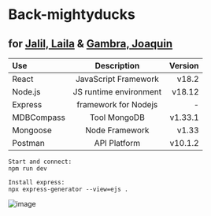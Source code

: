 # Back-mightyducks
## for [Jalil, Laila](https://github.com/LailaJalil) & [Gambra, Joaquin](https://github.com/joacogambra)
| Use | Description          | Version |
| :---     |    :----:            |    ---: |
| React    | JavaScript Framework | v18.2   |
| Node.js  | JS runtime environment | v18.12   |
| Express  | framework for Nodejs | - |
| MDBCompass  | Tool MongoDB      | v1.33.1   |
| Mongoose  | Node Framework      | v1.33   |
| Postman  | API Platform      | v10.1.2  |

```
Start and connect: 
npm run dev

Install express:
npx express-generator --view=ejs .
```

![image](https://user-images.githubusercontent.com/114600775/201817476-a70e14e1-9ea4-4be3-bbe0-605c4a5f20c3.png)
